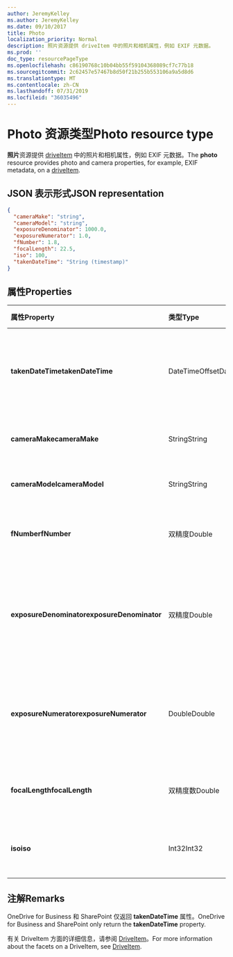 ```yaml
---
author: JeremyKelley
ms.author: JeremyKelley
ms.date: 09/10/2017
title: Photo
localization_priority: Normal
description: 照片资源提供 driveItem 中的照片和相机属性，例如 EXIF 元数据。
ms.prod: ''
doc_type: resourcePageType
ms.openlocfilehash: c86190768c10b04bb55f59104368089cf7c77b18
ms.sourcegitcommit: 2c62457e57467b8d50f21b255b553106a9a5d8d6
ms.translationtype: MT
ms.contentlocale: zh-CN
ms.lasthandoff: 07/31/2019
ms.locfileid: "36035496"
---
```

# <a name="photo-resource-type"></a><span data-ttu-id="799d5-103">Photo 资源类型</span><span class="sxs-lookup"><span data-stu-id="799d5-103">Photo resource type</span></span>

<span data-ttu-id="799d5-104">**照片**资源提供 [driveItem](driveitem.md) 中的照片和相机属性，例如 EXIF 元数据。</span><span class="sxs-lookup"><span data-stu-id="799d5-104">The **photo** resource provides photo and camera properties, for example, EXIF metadata, on a [driveItem](driveitem.md).</span></span>

## <a name="json-representation"></a><span data-ttu-id="799d5-105">JSON 表示形式</span><span class="sxs-lookup"><span data-stu-id="799d5-105">JSON representation</span></span>

<!-- {
  "blockType": "resource",
  "optionalProperties": [  ],
  "@odata.type": "microsoft.graph.photo"
}-->

```json
{
  "cameraMake": "string",
  "cameraModel": "string",
  "exposureDenominator": 1000.0,
  "exposureNumerator": 1.0,
  "fNumber": 1.8,
  "focalLength": 22.5,
  "iso": 100,
  "takenDateTime": "String (timestamp)"
}
```

## <a name="properties"></a><span data-ttu-id="799d5-106">属性</span><span class="sxs-lookup"><span data-stu-id="799d5-106">Properties</span></span>

| <span data-ttu-id="799d5-107">属性</span><span class="sxs-lookup"><span data-stu-id="799d5-107">Property</span></span>                | <span data-ttu-id="799d5-108">类型</span><span class="sxs-lookup"><span data-stu-id="799d5-108">Type</span></span>           | <span data-ttu-id="799d5-109">说明</span><span class="sxs-lookup"><span data-stu-id="799d5-109">Description</span></span>
|:------------------------|:---------------|:----------------------------------
| <span data-ttu-id="799d5-110">**takenDateTime**</span><span class="sxs-lookup"><span data-stu-id="799d5-110">**takenDateTime**</span></span>       | <span data-ttu-id="799d5-111">DateTimeOffset</span><span class="sxs-lookup"><span data-stu-id="799d5-111">DateTimeOffset</span></span> | <span data-ttu-id="799d5-p101">表示照片拍摄的时间和日期。只读。</span><span class="sxs-lookup"><span data-stu-id="799d5-p101">Represents the date and time the photo was taken. Read-only.</span></span>
| <span data-ttu-id="799d5-114">**cameraMake**</span><span class="sxs-lookup"><span data-stu-id="799d5-114">**cameraMake**</span></span>          | <span data-ttu-id="799d5-115">String</span><span class="sxs-lookup"><span data-stu-id="799d5-115">String</span></span>         | <span data-ttu-id="799d5-p102">相机制造商。只读。</span><span class="sxs-lookup"><span data-stu-id="799d5-p102">Camera manufacturer. Read-only.</span></span>
| <span data-ttu-id="799d5-118">**cameraModel**</span><span class="sxs-lookup"><span data-stu-id="799d5-118">**cameraModel**</span></span>         | <span data-ttu-id="799d5-119">String</span><span class="sxs-lookup"><span data-stu-id="799d5-119">String</span></span>         | <span data-ttu-id="799d5-p103">相机型号。只读。</span><span class="sxs-lookup"><span data-stu-id="799d5-p103">Camera model. Read-only.</span></span>
| <span data-ttu-id="799d5-122">**fNumber**</span><span class="sxs-lookup"><span data-stu-id="799d5-122">**fNumber**</span></span>             | <span data-ttu-id="799d5-123">双精度</span><span class="sxs-lookup"><span data-stu-id="799d5-123">Double</span></span>         | <span data-ttu-id="799d5-p104">相机的 F-stop 值。只读。</span><span class="sxs-lookup"><span data-stu-id="799d5-p104">The F-stop value from the camera. Read-only.</span></span>
| <span data-ttu-id="799d5-126">**exposureDenominator**</span><span class="sxs-lookup"><span data-stu-id="799d5-126">**exposureDenominator**</span></span> | <span data-ttu-id="799d5-127">双精度</span><span class="sxs-lookup"><span data-stu-id="799d5-127">Double</span></span>         | <span data-ttu-id="799d5-p105">相机的曝光时间分数的分母。只读。</span><span class="sxs-lookup"><span data-stu-id="799d5-p105">The denominator for the exposure time fraction from the camera. Read-only.</span></span>
| <span data-ttu-id="799d5-130">**exposureNumerator**</span><span class="sxs-lookup"><span data-stu-id="799d5-130">**exposureNumerator**</span></span>   | <span data-ttu-id="799d5-131">Double</span><span class="sxs-lookup"><span data-stu-id="799d5-131">Double</span></span>         | <span data-ttu-id="799d5-p106">相机的曝光时间分数的分子。只读。</span><span class="sxs-lookup"><span data-stu-id="799d5-p106">The numerator for the exposure time fraction from the camera. Read-only.</span></span>
| <span data-ttu-id="799d5-134">**focalLength**</span><span class="sxs-lookup"><span data-stu-id="799d5-134">**focalLength**</span></span>         | <span data-ttu-id="799d5-135">双精度数</span><span class="sxs-lookup"><span data-stu-id="799d5-135">Double</span></span>         | <span data-ttu-id="799d5-p107">相机的焦距。只读。</span><span class="sxs-lookup"><span data-stu-id="799d5-p107">The focal length from the camera. Read-only.</span></span>
| <span data-ttu-id="799d5-138">**iso**</span><span class="sxs-lookup"><span data-stu-id="799d5-138">**iso**</span></span>                 | <span data-ttu-id="799d5-139">Int32</span><span class="sxs-lookup"><span data-stu-id="799d5-139">Int32</span></span>          | <span data-ttu-id="799d5-p108">相机的 ISO 值。只读。</span><span class="sxs-lookup"><span data-stu-id="799d5-p108">The ISO value from the camera. Read-only.</span></span>

## <a name="remarks"></a><span data-ttu-id="799d5-142">注解</span><span class="sxs-lookup"><span data-stu-id="799d5-142">Remarks</span></span>

<span data-ttu-id="799d5-143">OneDrive for Business 和 SharePoint 仅返回 **takenDateTime** 属性。</span><span class="sxs-lookup"><span data-stu-id="799d5-143">OneDrive for Business and SharePoint only return the **takenDateTime** property.</span></span>

<span data-ttu-id="799d5-144">有关 DriveItem 方面的详细信息，请参阅 [DriveItem](driveitem.md)。</span><span class="sxs-lookup"><span data-stu-id="799d5-144">For more information about the facets on a DriveItem, see [DriveItem](driveitem.md).</span></span>
<!-- {
  "type": "#page.annotation",
  "description": "The photo facet provides details about the camera and settings on the camera for photos.",
  "keywords": "camera make,camera model, exposure, f-stop, iso",
  "section": "documentation",
  "tocPath": "Facets/Photo"
} -->

